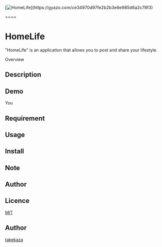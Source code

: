 [![HomeLife](https://i.gyazo.com/ce34970d97fe2b2b3e6e985d6a2c78f3.gif"HomeLife")](https://gyazo.com/ce34970d97fe2b2b3e6e985d6a2c78f3)


====
# HomeLife

"HomeLife" is an application that allows you to post and share your lifestyle.

Overview
## Description


## Demo

You

## Requirement



## Usage



## Install



## Note



## Author



## Licence

[MIT]()

## Author

[takekaza](https://github.com/takekaza)